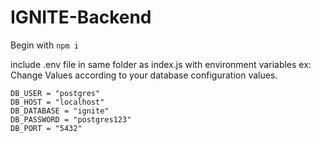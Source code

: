 # IGNITE-Backend
Begin with 
```npm i```

include .env file in same folder as index.js with environment variables
ex: Change Values according to your database configuration values.
  ``` 
  DB_USER = "postgres"
  DB_HOST = "localhost"
  DB_DATABASE = "ignite"
  DB_PASSWORD = "postgres123"
  DB_PORT = "5432" 
  ```
  
